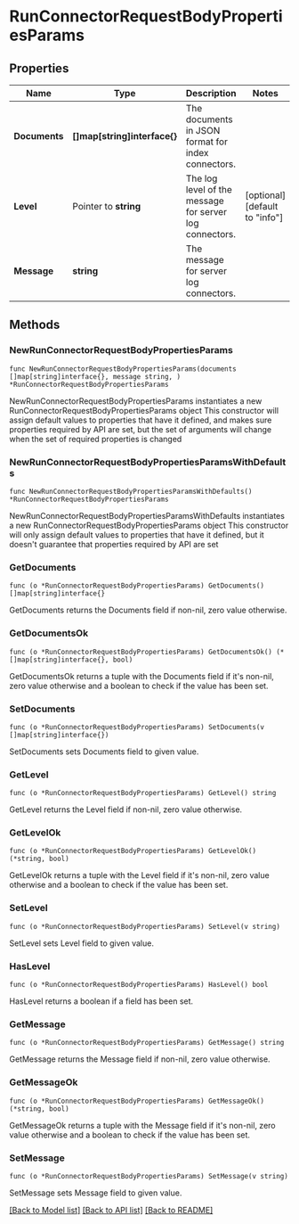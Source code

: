 # RunConnectorRequestBodyPropertiesParams

## Properties

Name | Type | Description | Notes
------------ | ------------- | ------------- | -------------
**Documents** | **[]map[string]interface{}** | The documents in JSON format for index connectors. | 
**Level** | Pointer to **string** | The log level of the message for server log connectors. | [optional] [default to "info"]
**Message** | **string** | The message for server log connectors. | 

## Methods

### NewRunConnectorRequestBodyPropertiesParams

`func NewRunConnectorRequestBodyPropertiesParams(documents []map[string]interface{}, message string, ) *RunConnectorRequestBodyPropertiesParams`

NewRunConnectorRequestBodyPropertiesParams instantiates a new RunConnectorRequestBodyPropertiesParams object
This constructor will assign default values to properties that have it defined,
and makes sure properties required by API are set, but the set of arguments
will change when the set of required properties is changed

### NewRunConnectorRequestBodyPropertiesParamsWithDefaults

`func NewRunConnectorRequestBodyPropertiesParamsWithDefaults() *RunConnectorRequestBodyPropertiesParams`

NewRunConnectorRequestBodyPropertiesParamsWithDefaults instantiates a new RunConnectorRequestBodyPropertiesParams object
This constructor will only assign default values to properties that have it defined,
but it doesn't guarantee that properties required by API are set

### GetDocuments

`func (o *RunConnectorRequestBodyPropertiesParams) GetDocuments() []map[string]interface{}`

GetDocuments returns the Documents field if non-nil, zero value otherwise.

### GetDocumentsOk

`func (o *RunConnectorRequestBodyPropertiesParams) GetDocumentsOk() (*[]map[string]interface{}, bool)`

GetDocumentsOk returns a tuple with the Documents field if it's non-nil, zero value otherwise
and a boolean to check if the value has been set.

### SetDocuments

`func (o *RunConnectorRequestBodyPropertiesParams) SetDocuments(v []map[string]interface{})`

SetDocuments sets Documents field to given value.


### GetLevel

`func (o *RunConnectorRequestBodyPropertiesParams) GetLevel() string`

GetLevel returns the Level field if non-nil, zero value otherwise.

### GetLevelOk

`func (o *RunConnectorRequestBodyPropertiesParams) GetLevelOk() (*string, bool)`

GetLevelOk returns a tuple with the Level field if it's non-nil, zero value otherwise
and a boolean to check if the value has been set.

### SetLevel

`func (o *RunConnectorRequestBodyPropertiesParams) SetLevel(v string)`

SetLevel sets Level field to given value.

### HasLevel

`func (o *RunConnectorRequestBodyPropertiesParams) HasLevel() bool`

HasLevel returns a boolean if a field has been set.

### GetMessage

`func (o *RunConnectorRequestBodyPropertiesParams) GetMessage() string`

GetMessage returns the Message field if non-nil, zero value otherwise.

### GetMessageOk

`func (o *RunConnectorRequestBodyPropertiesParams) GetMessageOk() (*string, bool)`

GetMessageOk returns a tuple with the Message field if it's non-nil, zero value otherwise
and a boolean to check if the value has been set.

### SetMessage

`func (o *RunConnectorRequestBodyPropertiesParams) SetMessage(v string)`

SetMessage sets Message field to given value.



[[Back to Model list]](../README.md#documentation-for-models) [[Back to API list]](../README.md#documentation-for-api-endpoints) [[Back to README]](../README.md)


